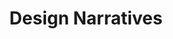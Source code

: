 ---
layout: module
num: 11
title: Design Narratives
type: lecture
draft: 0
group: 6
show_schedule: 1
due_date: 2024-05-07
readings:
  - title: "Design Justice"
    url: https://designjustice.mitpress.mit.edu/pub/0v6035ye/release/2
    author: Costanza-Chock, S.
    date: 2020
    source: MIT Press
    notes: We'll be reading the chapter on Design Narratives, but you're welcome to check out the rest of the book on your own time (it's open access!)
  - title: Oh No, Not Another Trolley! On the Need for a Co-Liberative Consciousness in CS Pedagogy
    url: https://canvas.northwestern.edu/files/18867972/
    author: Williams, R., Smarr, S., Prioleau, D., & Gilbert, J. E.
    date: 2022
    source: IEEE Journals & Magazine
    optional: 1
--- 